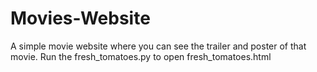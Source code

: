 # Movies-Website
A simple movie website where you can see the trailer and poster of that movie. Run the fresh_tomatoes.py to open fresh_tomatoes.html
